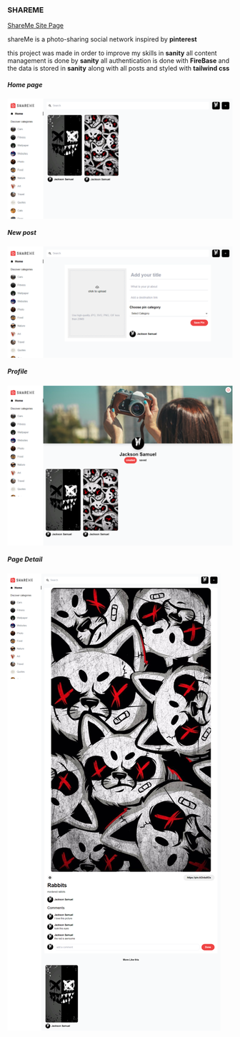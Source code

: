 ### SHAREME

[ShareMe Site Page](https://shareme-sanity-site.netlify.app/login)

shareMe is a photo-sharing social network inspired by **pinterest**

this project was made in order to improve my skills in **sanity** all content management is done by **sanity** all authentication is done with **FireBase** and the data is stored in **sanity** along with all posts and styled with **tailwind css**

##### Home page

![homepage](./public/ShareMe_Home.png)

##### New post

![newpost](./public/ShareMe%20_New.png)

##### Profile

![profile](./public/ShareMe_Profile.png)

##### Page Detail

![page detail](./public/ShareMe_Detail.png)